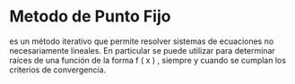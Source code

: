 # Metodo de Punto Fijo
es un método iterativo que permite resolver sistemas de ecuaciones no necesariamente lineales. En particular se puede utilizar para determinar raíces de una función de la forma 
f ( x ) 
, siempre y cuando se cumplan los criterios de convergencia.
